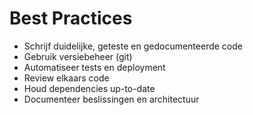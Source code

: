 # Best Practices

- Schrijf duidelijke, geteste en gedocumenteerde code
- Gebruik versiebeheer (git)
- Automatiseer tests en deployment
- Review elkaars code
- Houd dependencies up-to-date
- Documenteer beslissingen en architectuur
